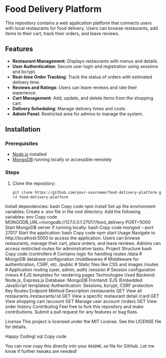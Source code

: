 # Food Delivery Platform

This repository contains a web application platform that connects users with local restaurants for food delivery. Users can browse restaurants, add items to their cart, track their orders, and leave reviews. 

## Features

- **Restaurant Management**: Displays restaurants with menus and details.
- **User Authentication**: Secure user login and registration using sessions and bcrypt.
- **Real-time Order Tracking**: Track the status of orders with estimated delivery time.
- **Reviews and Ratings**: Users can leave reviews and rate their experience.
- **Cart Management**: Add, update, and delete items from the shopping cart.
- **Delivery Scheduling**: Manage delivery times and costs.
- **Admin Panel**: Restricted area for admins to manage the system.

## Installation

### Prerequisites
- [Node.js](https://nodejs.org/) installed
- [MongoDB](https://www.mongodb.com/) running locally or accessible remotely

### Steps
1. Clone the repository:
   ```bash
   git clone https://github.com/your-username/food-delivery-platform.git
   cd food-delivery-platform
Install dependencies:
bash
Copy code
npm install
Set up the environment variables:
Create a .env file in the root directory.
Add the following variables:
env
Copy code
MONGODB_URL=mongodb://127.0.0.1:27017/food_delivery
PORT=5000
Start MongoDB server if running locally:
bash
Copy code
mongod --port 27017
Start the application:
bash
Copy code
npm start
Usage
Navigate to http://localhost:5000 to access the application.
Users can browse restaurants, manage their cart, place orders, and leave reviews.
Admins can access restricted routes for administrative tasks.
Project Structure
bash
Copy code
/controllers        # Contains logic for handling routes
/data               # MongoDB database configuration
/middlewares        # Middleware for authentication, CSRF, etc.
/public             # Static files like CSS and images
/routes             # Application routing (user, admin, auth)
/session            # Session configuration
/views              # EJS templates for rendering pages
Technologies Used
Backend: Node.js, Express.js
Database: MongoDB
Frontend: EJS (Embedded JavaScript templates)
Authentication: Sessions, bcrypt, CSRF protection
Key Routes
Endpoint	Method	Description
/restaurants	GET	View all restaurants
/restaurants/:id	GET	View a specific restaurant detail
/card	GET	View shopping cart
/account	GET	Manage user account
/orders	GET	View order history
Contributing
Feel free to fork this repository and make contributions. Submit a pull request for any features or bug fixes.

License
This project is licensed under the MIT License. See the LICENSE file for details.

Happy Coding!
sql
Copy code

You can now copy this directly into your `README.md` file for GitHub. Let me know if further tweaks are needed!
